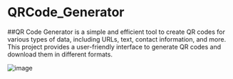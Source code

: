# QRCode_Generator

##QR Code Generator is a simple and efficient tool to create QR codes for various types of data, including URLs, text, contact information, and more. This project provides a user-friendly interface to generate QR codes and download them in different formats.

![image](https://github.com/user-attachments/assets/e69c213e-f248-4189-b764-f36591280ad2)
